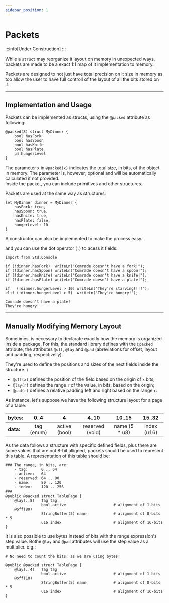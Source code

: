 ```yaml
---
sidebar_position: 1
---
```


# Packets
:::info[Under Construction]
:::

While a `struct` may reorganize it layout on memory in unexpected ways, packets are made to be a exact
1:1 map of it implementation to memory.

Packets are designed to not just have total precision on it size in memory as too allow the user to
have full controll of the layout of all the bits stored on it.

---
## Implementation and Usage

Packets can be implemented as structs, using the `@packed` attribute as following:
```abs
@packed(8) struct MyDinner {
    bool hasFork
    bool hasSpoon
    bool hasKnife
    bool hasPlate
    u4 hungerLevel
}
```

The parameter x in `@packed(x)` indicates the total size, in bits, of the object in memory.
The parameter is, however, optional and will be automatically calculated if not provided. \
Inside the packet, you can include primitives and other structures.

Packets are used at the same way as structures:
```abs
let MyDinner dinner = MyDinner {
    hasFork: true,
    hasSpoon: true,
    hasKnife: true,
    hasPlate: false,
    hungerLevel: 10
}
```
A constructor can also be implemented to make the
process easy.

and you can use the dot operator (`.`) to acess it fields:
```abs
import from Std.Console

if (!dinner.hasFork)  writeLn("Comrade doesn't have a fork!");
if (!dinner.hasSpoon) writeLn("Comrade doesn't have a spoon!");
if (!dinner.hasKnife) writeLn("Comrade doesn't have a knife!");
if (!dinner.hasPlate) writeLn("Comrade doesn't have a plate!");

if   (!dinner.hungerLevel > 10) writeLn("They're starving!!!!");
elif (!dinner.hungerLevel > 5)  writeLn("They're hungry!");
```

```text title="Console Output"
Comrade doesn't have a plate!
They're hungry!
```

---
## Manually Modifying Memory Layout

Sometimes, is necessary to declarate exactly how the memory is organized inside a package.
For this, the standard library defines with the `@packed` attribute, the attributes `@off`,
 `@lay` and `@pad` (abreviations for offset, layout and padding, respectivelly).

They're used to define the positions and sizes of the next fields inside the structure. \
- `@off(x)` defines the position of the field based on the origin of `x` bits;
- `@lay(r)` defines the range `r` of the value, in bits, based on the origin;
- `@pad(r)` defines a relative padding left and right based on the range `r`.

As instance, let's suppose we have the following structure layout for a page of a table:

| bytes:    | 0..4       | 4             | 4..10           | 10..15        | 15..32      |
|:----------|:----------:|:-------------:|:---------------:|:-------------:|:-----------:|
| **data:** | tag (enum) | active (bool) | reserved (void) | name (5 * u8) | index (u16) |

As the data follows a structure with specific defined fields, plus there are some
values that are not 8-bit alligned, packets should be used to represent this table.
A representation of this table should be:
```abs
### The range, in bits, are:
    - tag:      0 .. 64
    - active:   64
    - reserved: 64 .. 80
    - name:     80 .. 120
    - index:    120 .. 256
###
@public @packed struct TablePage {
    @lay(..8)   Tag tag
                bool active                     # alignment of 1-bits
    @off(80)
                StringBuffer(5) name            # alignment of 8-bits * 5
                u16 index                       # alignment of 16-bits
}
```

It is also possible to use bytes instead of bits with the range expression's step value.
Bothe `@lay` and `@pad` attributes will use the step value as a multiplier.
e.g.:

```abs
# No need to count the bits, as we are using bytes!

@public @packed struct TablePage {
    @lay(..4)   Tag tag
                bool active                     # alignment of 1-bits
    @off(10)
                StringBuffer(5) name            # alignment of 8-bits * 5
                u16 index                       # alignment of 16-bits
}
```

